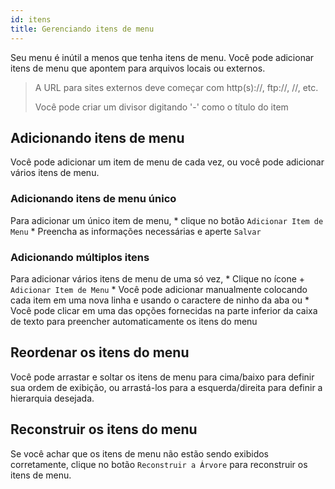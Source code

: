 ```yaml
---
id: itens
title: Gerenciando itens de menu
---
```


Seu menu é inútil a menos que tenha itens de menu. Você pode adicionar itens de menu que apontem para arquivos locais ou externos.

> A URL para sites externos deve começar com http(s)://, ftp://, //, etc.
> 
> Você pode criar um divisor digitando '-' como o título do item

## Adicionando itens de menu

Você pode adicionar um item de menu de cada vez, ou você pode adicionar vários itens de menu.

### Adicionando itens de menu único

Para adicionar um único item de menu, * clique no botão `Adicionar Item de Menu` * Preencha as informações necessárias e aperte `Salvar`

### Adicionando múltiplos itens

Para adicionar vários itens de menu de uma só vez, * Clique no ícone + `Adicionar Item de Menu` * Você pode adicionar manualmente colocando cada item em uma nova linha e usando o caractere de ninho da aba ou * Você pode clicar em uma das opções fornecidas na parte inferior da caixa de texto para preencher automaticamente os itens do menu

## Reordenar os itens do menu

Você pode arrastar e soltar os itens de menu para cima/baixo para definir sua ordem de exibição, ou arrastá-los para a esquerda/direita para definir a hierarquia desejada.

## Reconstruir os itens do menu

Se você achar que os itens de menu não estão sendo exibidos corretamente, clique no botão `Reconstruir a Árvore` para reconstruir os itens de menu.